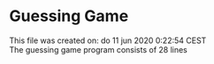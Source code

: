 # Guessing Game
This file was created on: do 11 jun 2020  0:22:54 CEST <br>
The guessing game program consists of 28 lines

